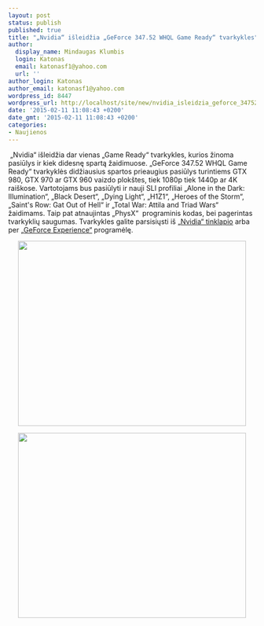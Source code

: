 ```yaml
---
layout: post
status: publish
published: true
title: "„Nvidia“ išleidžia „GeForce 347.52 WHQL Game Ready“ tvarkykles"
author:
  display_name: Mindaugas Klumbis
  login: Katonas
  email: katonasf1@yahoo.com
  url: ''
author_login: Katonas
author_email: katonasf1@yahoo.com
wordpress_id: 8447
wordpress_url: http://localhost/site/new/nvidia_isleidzia_geforce_34752_whql_game_ready_tvarkykles/
date: '2015-02-11 11:08:43 +0200'
date_gmt: '2015-02-11 11:08:43 +0200'
categories:
- Naujienos
---
```

<p>
	&nbsp;&bdquo;Nvidia&ldquo; i&scaron;leidžia dar vienas &bdquo;Game Ready&ldquo; tvarkykles, kurios žinoma pasiūlys ir kiek didesnę spartą žaidimuose. &bdquo;GeForce 347.52 WHQL Game Ready&ldquo; tvarkyklės didžiausius spartos prieaugius pasiūlys turintiems GTX 980, GTX 970 ar GTX 960 vaizdo plok&scaron;tes, tiek 1080p tiek 1440p ar 4K rai&scaron;kose. Vartotojams bus pasiūlyti ir nauji SLI profiliai &bdquo;Alone in the Dark: Illumination&ldquo;, &bdquo;Black Desert&ldquo;, &bdquo;Dying Light&ldquo;, &bdquo;H1Z1&ldquo;, &bdquo;Heroes of the Storm&ldquo;, &bdquo;Saint&#39;s Row: Gat Out of Hell&ldquo; ir &bdquo;Total War: Attila and Triad Wars&ldquo; žaidimams. Taip pat atnaujintas &bdquo;PhysX&ldquo; &nbsp;programinis kodas, bei pagerintas tvarkyklių saugumas. Tvarkykles galite parsisiųsti i&scaron; <u><a href="http://www.geforce.com/drivers">&bdquo;Nvidia&ldquo; tinklapio</a></u> arba per <u><a href="http://www.geforce.com/geforce-experience">&bdquo;GeForce Experience&ldquo;</a></u> programėlę.</p>
<p style="text-align: center;">
	<a href="http://technews.lt/userfiles/geforce-gtx98034752WHQL-1.jpg"><img alt="" src="http://technews.lt/userfiles/geforce-gtx98034752WHQL-1.jpg" style="width: 464px; height: 377px;" /></a></p>
<p style="text-align: center;">
	<a href="http://technews.lt/userfiles/geforce-gtx98034752WHQL-2.jpg"><img alt="" src="http://technews.lt/userfiles/geforce-gtx98034752WHQL-2.jpg" style="width: 464px; height: 377px;" /></a></p>
